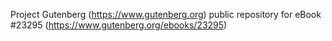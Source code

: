 Project Gutenberg (https://www.gutenberg.org) public repository for eBook #23295 (https://www.gutenberg.org/ebooks/23295)
